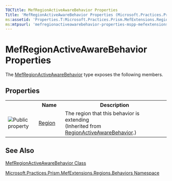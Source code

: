 ```yaml
---
TOCTitle: MefRegionActiveAwareBehavior Properties
Title: 'MefRegionActiveAwareBehavior Properties (Microsoft.Practices.Prism.MefExtensions.Regions.Behaviors)'
ms:assetid: 'Properties.T:Microsoft.Practices.Prism.MefExtensions.Regions.Behaviors.MefRegionActiveAwareBehavior'
ms:mtpsurl: 'mefregionactiveawarebehavior-properties-mspp-mefextensions-regions-behaviors.md'
---
```


# MefRegionActiveAwareBehavior Properties

The [MefRegionActiveAwareBehavior](/patterns-practices/reference/mefregionactiveawarebehavior-class-mspp-mefextensions-regions-behaviors) type exposes the following members.

## Properties

<table>
<colgroup>
<col width="10%" />
<col width="10%" />
<col width="50%" />
</colgroup>

<tbody><tr>
<th>
							&nbsp;
						</th>
<th>Name</th>
<th>Description</th>
</tr>
<tr>
<td>

![Public property](/images/pubproperty.gif)
</td>
<td>
<a href="/patterns-practices/reference/regionactiveawarebehavior-region-property-mspp-regions-behaviors">Region</a>
</td>
<td>
<div>
The region that this behavior is extending
</div> (Inherited from <a href="/patterns-practices/reference/regionactiveawarebehavior-class-mspp-regions-behaviors">RegionActiveAwareBehavior</a>.)</td>
</tr>
</tbody>
</table>

## See Also

[MefRegionActiveAwareBehavior Class](/patterns-practices/reference/mefregionactiveawarebehavior-class-mspp-mefextensions-regions-behaviors)

[Microsoft.Practices.Prism.MefExtensions.Regions.Behaviors Namespace](/patterns-practices/reference/mspp-mefextensions-regions-behaviors-namespace)

